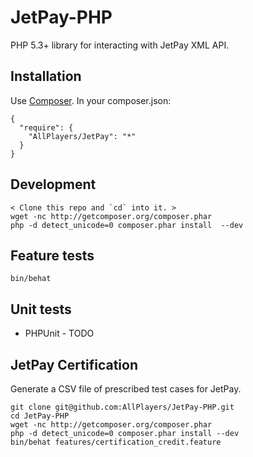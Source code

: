 # JetPay-PHP

PHP 5.3+ library for interacting with JetPay XML API.

## Installation
Use [Composer](http://getcomposer.org/).  In your composer.json:

    {
      "require": {
        "AllPlayers/JetPay": "*"
      }
    }

## Development

    < Clone this repo and `cd` into it. >
    wget -nc http://getcomposer.org/composer.phar
    php -d detect_unicode=0 composer.phar install  --dev

## Feature tests

    bin/behat

## Unit tests

 - PHPUnit - TODO

## JetPay Certification
Generate a CSV file of prescribed test cases for JetPay.

    git clone git@github.com:AllPlayers/JetPay-PHP.git
    cd JetPay-PHP
    wget -nc http://getcomposer.org/composer.phar
    php -d detect_unicode=0 composer.phar install --dev
    bin/behat features/certification_credit.feature
